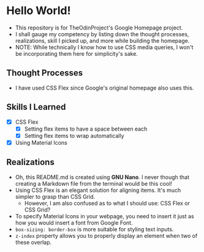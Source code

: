 # Hello World!
* This repository is for TheOdinProject's Google Homepage project.
* I shall gauge my competency by listing down the thought processes, realizations, skill I picked up, and more while building the homepage.
* NOTE: While technically I know how to use CSS media queries, I won't be incorporating them here for simplicity's sake.

## Thought Processes
* I have used CSS Flex since Google's original homepage also uses this.

## Skills I Learned
* [X] CSS Flex
    * [X] Setting flex items to have a space between each
    * [X] Setting flex items to wrap automatically
* [X] Using Material Icons

## Realizations
* Oh, this README.md is created using **GNU Nano**. I never though that creating a Markdown file from the terminal would be this cool!
* Using CSS Flex is an elegant solution for aligning items. It's much simpler to grasp than CSS Grid.
    * However, I am also confused as to what I should use: CSS Flex or CSS Grid?
* To specify Material Icons in your webpage, you need to insert it just as how you would insert a font from Google Font.
* `box-sizing: border-box` is more suitable for styling text inputs.
* `z-index` property allows you to properly display an element when two of these overlap.
